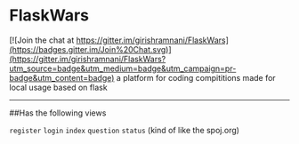 # FlaskWars

[![Join the chat at https://gitter.im/girishramnani/FlaskWars](https://badges.gitter.im/Join%20Chat.svg)](https://gitter.im/girishramnani/FlaskWars?utm_source=badge&utm_medium=badge&utm_campaign=pr-badge&utm_content=badge)
a platform for coding compititions made for local usage based on flask
<br>
<hr>
##Has the following views

`register`
`login`
`index`
`question`
`status` (kind of like the spoj.org)


